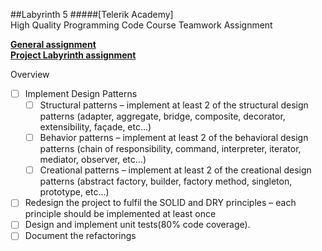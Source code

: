##Labyrinth 5
#####[Telerik Academy]<br>High Quality Programming Code Course Teamwork Assignment

[**General assignment**](http://downloads.academy.telerik.com/svn/high-quality-code/2014/Teamwork/High-Quality-Code-Team-Projects-Telerik-Academy-2014.pdf)<br> 
[**Project Labyrinth assignment**](http://downloads.academy.telerik.com/svn/high-quality-code/2014/Teamwork/Labyrinth.zip)

Overview

 - [ ] Implement Design Patterns
	- [ ]  Structural patterns – implement at least 2 of the structural design patterns (adapter, aggregate, 
bridge, composite, decorator, extensibility, façade, etc…)
	- [ ] Behavior patterns – implement at least 2 of the behavioral design patterns (chain of responsibility, 
command, interpreter, iterator, mediator, observer, etc…) 
	- [ ] Creational patterns – implement at least 2 of the creational design patterns (abstract factory,
builder, factory method, singleton, prototype, etc…)
- [ ] Redesign the project to fulfil the SOLID and DRY principles – each principle should be implemented
at least once   
- [ ] Design and implement unit tests(80% code coverage).
- [ ] Document the refactorings 